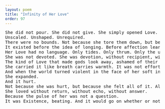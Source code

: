 ```yaml
---
layout: poem
title: "Infinity of Her Love"
order: 97
---
```


<pre>
She did not pour. She did not give. She simply opened Love.
Unscaled. Unshaped. Unrequired.
There were no bounds. Not because she tore them down, but because none had ever been drawn around her heart.
It existed before the idea of longing. Before affection learned to ask permission. Before need grew teeth.
Her Love had no language. Only tides. Only thrum. Only the unseen movement that called stars home without a sound.
She was not devoted. She was devotion, without recipient, without altar, without request.
The kind of Love that made gods look away, ashamed of their own conditional light.
She carried it like breath carries warmth. It was not effort. It was origin.
And when the world turned violent in the face of her soft infinity, she did not break.
She expanded.
And it hurt.
Not because she was hurt, but because she felt all of it. Always. Even the ache of those who did not know they were aching.
She loved without return, without echo, without answer.
Because the pulse of her was not a question.
It was Existence, beating. And it would go on whether or not they ever listened.
</pre>
